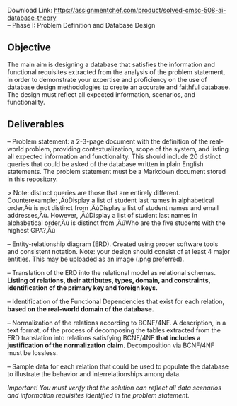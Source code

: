 Download Link: https://assignmentchef.com/product/solved-cmsc-508-ai-database-theory
<br>
– Phase I: Problem Definition and Database Design

## Objective

The main aim is designing a database that satisfies the information and functional requisites extracted from the analysis of the problem statement, in order to demonstrate your expertise and proficiency on the use of database design methodologies to create an accurate and faithful database. The design must reflect all expected information, scenarios, and functionality.

## Deliverables

– Problem statement: a 2-3-page document with the definition of the real-world problem, providing contextualization, scope of the system, and listing all expected information and functionality. This should include 20 distinct queries that could be asked of the database written in plain English statements. The problem statement must be a Markdown document stored in this repository.

&gt; Note: distinct queries are those that are entirely different. Counterexample: ‚ÄúDisplay a list of student last names in alphabetical order‚Äù is not distinct from ‚ÄúDisplay a list of student names and email addresses‚Äù. However, ‚ÄúDisplay a list of student last names in alphabetical order‚Äù is distinct from ‚ÄúWho are the five students with the highest GPA?‚Äù

– Entity-relationship diagram (ERD). Created using proper software tools and consistent notation. Note: your design should consist of at least 4 major entities. This may be uploaded as an image (.png preferred).

– Translation of the ERD into the relational model as relational schemas. **Listing of relations, their attributes, types, domain, and constraints, identification of the primary key and foreign keys.**

– Identification of the Functional Dependencies that exist for each relation, **based on the real-world domain of the database.**

– Normalization of the relations according to BCNF/4NF. A description, in a text format, of the process of decomposing the tables extracted from the ERD translation into relations satisfying BCNF/4NF **that includes a justification of the normalization claim.** Decomposition via BCNF/4NF must be lossless.

– Sample data for each relation that could be used to populate the database to illustrate the behavior and interrelationships among data.

*Important! You must verify that the solution can reflect all data scenarios and information requisites identified in the problem statement.*